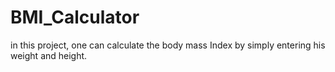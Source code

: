 # BMI_Calculator
in this project, one can calculate the body mass Index by simply entering his weight and height.
